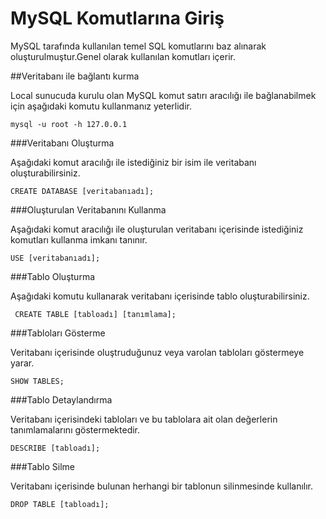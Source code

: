 MySQL Komutlarına Giriş
========

MySQL tarafında kullanılan temel SQL komutlarını baz alınarak oluşturulmuştur.Genel olarak kullanılan komutları içerir.

##Veritabanı ile bağlantı kurma

Local sunucuda kurulu olan MySQL komut satırı aracılığı ile bağlanabilmek için aşağıdaki komutu kullanmanız yeterlidir.

```mysql -u root -h 127.0.0.1```

###Veritabanı Oluşturma

Aşağıdaki komut aracılığı ile istediğiniz bir isim ile veritabanı oluşturabilirsiniz.

```CREATE DATABASE [veritabanıadı];```

###Oluşturulan Veritabanını Kullanma

Aşağıdaki komut aracılığı ile oluşturulan veritabanı içerisinde istediğiniz komutları kullanma imkanı tanınır.

```USE [veritabanıadı];```

###Tablo Oluşturma

Aşağıdaki komutu kullanarak veritabanı içerisinde tablo oluşturabilirsiniz.

``` CREATE TABLE [tabloadı] [tanımlama];```

###Tabloları Gösterme

Veritabanı içerisinde oluştruduğunuz veya varolan tabloları göstermeye yarar.

```SHOW TABLES;```

###Tablo Detaylandırma

Veritabanı içerisindeki tabloları ve bu tablolara ait olan değerlerin tanımlamalarını göstermektedir.

```DESCRIBE [tabloadı];```

###Tablo Silme

Veritabanı içerisinde bulunan herhangi bir tablonun silinmesinde kullanılır.

```DROP TABLE [tabloadı];```